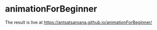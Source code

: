 # animationForBeginner

The result is live at https://antsatsaroana.github.io/animationForBeginner/
